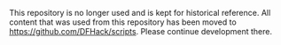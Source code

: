 This repository is no longer used and is kept for historical reference.
All content that was used from this repository has been moved to
https://github.com/DFHack/scripts. Please continue development there.
